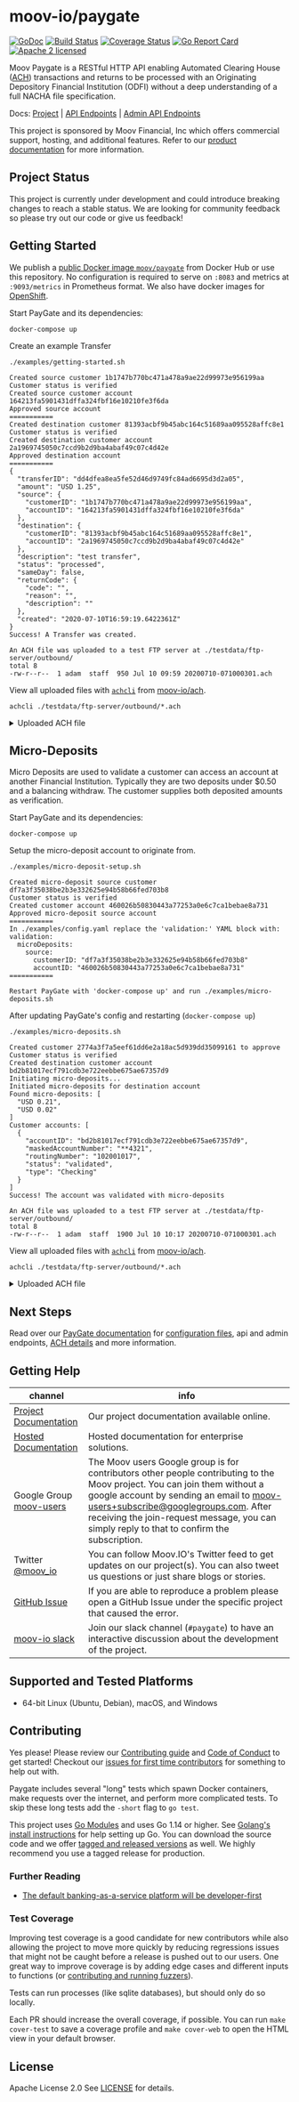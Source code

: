 moov-io/paygate
===

[![GoDoc](https://godoc.org/github.com/moov-io/paygate?status.svg)](https://godoc.org/github.com/moov-io/paygate)
[![Build Status](https://github.com/moov-io/paygate/workflows/Go/badge.svg)](https://github.com/moov-io/paygate/actions)
[![Coverage Status](https://codecov.io/gh/moov-io/paygate/branch/master/graph/badge.svg)](https://codecov.io/gh/moov-io/paygate)
[![Go Report Card](https://goreportcard.com/badge/github.com/moov-io/paygate)](https://goreportcard.com/report/github.com/moov-io/paygate)
[![Apache 2 licensed](https://img.shields.io/badge/license-Apache2-blue.svg)](https://raw.githubusercontent.com/moov-io/paygate/master/LICENSE)

Moov Paygate is a RESTful HTTP API enabling Automated Clearing House ([ACH](https://en.wikipedia.org/wiki/Automated_Clearing_House)) transactions and returns to be processed with an Originating Depository Financial Institution (ODFI) without a deep understanding of a full NACHA file specification.

Docs: [Project](https://moov-io.github.io/paygate/) | [API Endpoints](https://moov-io.github.io/paygate/api/) | [Admin API Endpoints](https://moov-io.github.io/paygate/admin/)

This project is sponsored by Moov Financial, Inc which offers commercial support, hosting, and additional features. Refer to our [product documentation](https://docs.moov.io/paygate/) for more information.

## Project Status

This project is currently under development and could introduce breaking changes to reach a stable status. We are looking for community feedback so please try out our code or give us feedback!

## Getting Started

We publish a [public Docker image `moov/paygate`](https://hub.docker.com/r/moov/paygate/) from Docker Hub or use this repository. No configuration is required to serve on `:8083` and metrics at `:9093/metrics` in Prometheus format. We also have docker images for [OpenShift](https://quay.io/repository/moov/paygate?tab=tags).

Start PayGate and its dependencies:
```
docker-compose up
```

Create an example Transfer
```
./examples/getting-started.sh
```
```
Created source customer 1b1747b770bc471a478a9ae22d99973e956199aa
Customer status is verified
Created source customer account 164213fa5901431dffa324fbf16e10210fe3f6da
Approved source account
===========
Created destination customer 81393acbf9b45abc164c51689aa095528affc8e1
Customer status is verified
Created destination customer account 2a1969745050c7ccd9b2d9ba4abaf49c07c4d42e
Approved destination account
===========
{
  "transferID": "dd4dfea8ea5fe52d46d9749fc84ad6695d3d2a05",
  "amount": "USD 1.25",
  "source": {
    "customerID": "1b1747b770bc471a478a9ae22d99973e956199aa",
    "accountID": "164213fa5901431dffa324fbf16e10210fe3f6da"
  },
  "destination": {
    "customerID": "81393acbf9b45abc164c51689aa095528affc8e1",
    "accountID": "2a1969745050c7ccd9b2d9ba4abaf49c07c4d42e"
  },
  "description": "test transfer",
  "status": "processed",
  "sameDay": false,
  "returnCode": {
    "code": "",
    "reason": "",
    "description": ""
  },
  "created": "2020-07-10T16:59:19.6422361Z"
}
Success! A Transfer was created.

An ACH file was uploaded to a test FTP server at ./testdata/ftp-server/outbound/
total 8
-rw-r--r--  1 adam  staff  950 Jul 10 09:59 20200710-071000301.ach

```

View all uploaded files with [`achcli`](https://github.com/moov-io/ach#command-line) from [moov-io/ach](https://github.com/moov-io/ach).

```
achcli ./testdata/ftp-server/outbound/*.ach
```

<details>
<summary>Uploaded ACH file</summary>

```
Describing ACH file './testdata/ftp-server/outbound/20200710-071000301.ach'

  Origin     OriginName    Destination  DestinationName  FileCreationDate  FileCreationTime
  221475786  Teachers FCU  071000301    FRBATLANTA       200710            1259

  BatchNumber  SECCode  ServiceClassCode  CompanyName  DiscretionaryData  Identification  EntryDescription  DescriptiveDate
  1            PPD      200               John Doe                        MOOVO3S6TA      test trans        200710

    TransactionCode  RDFIIdentification  AccountNumber      Amount  Name                    TraceNumber      Category
    32               10200101            654321             125     Jane Doe                221475784797987

    TransactionCode  RDFIIdentification  AccountNumber      Amount  Name                    TraceNumber      Category
    27               22147578            123456             125     John Doe                221475784797988

  BatchCount  BlockCount  EntryAddendaCount  TotalDebitAmount  TotalCreditAmount
  1           1           2                  125               125
```

</details>

## Micro-Deposits

Micro Deposits are used to validate a customer can access an account at another Financial Institution. Typically they are two deposits under $0.50 and a balancing withdraw. The customer supplies both deposited amounts as verification.

Start PayGate and its dependencies:
```
docker-compose up
```

Setup the micro-deposit account to originate from.
```
./examples/micro-deposit-setup.sh
```
```
Created micro-deposit source customer df7a3f35038be2b3e332625e94b58b66fed703b8
Customer status is verified
Created customer account 460026b50830443a77253a0e6c7ca1bebae8a731
Approved micro-deposit source account
===========
In ./examples/config.yaml replace the 'validation:' YAML block with:
validation:
  microDeposits:
    source:
      customerID: "df7a3f35038be2b3e332625e94b58b66fed703b8"
      accountID: "460026b50830443a77253a0e6c7ca1bebae8a731"
===========

Restart PayGate with 'docker-compose up' and run ./examples/micro-deposits.sh
```

After updating PayGate's config and restarting (`docker-compose up`)

```
./examples/micro-deposits.sh
```
```
Created customer 2774a3f7a5eef61dd6e2a18ac5d939dd35099161 to approve
Customer status is verified
Created destination customer account bd2b81017ecf791cdb3e722eebbe675ae67357d9
Initiating micro-deposits...
Initiated micro-deposits for destination account
Found micro-deposits: [
  "USD 0.21",
  "USD 0.02"
]
Customer accounts: [
  {
    "accountID": "bd2b81017ecf791cdb3e722eebbe675ae67357d9",
    "maskedAccountNumber": "**4321",
    "routingNumber": "102001017",
    "status": "validated",
    "type": "Checking"
  }
]
Success! The account was validated with micro-deposits

An ACH file was uploaded to a test FTP server at ./testdata/ftp-server/outbound/
total 8
-rw-r--r--  1 adam  staff  1900 Jul 10 10:17 20200710-071000301.ach
```

View all uploaded files with [`achcli`](https://github.com/moov-io/ach#command-line) from [moov-io/ach](https://github.com/moov-io/ach).

```
achcli ./testdata/ftp-server/outbound/*.ach
```

<details>
<summary>Uploaded ACH file</summary>

```
Describing ACH file './testdata/ftp-server/outbound/20200710-071000301.ach'

  Origin     OriginName    Destination  DestinationName  FileCreationDate  FileCreationTime
  221475786  Teachers FCU  071000301    FRBATLANTA       200710            1315

  BatchNumber  SECCode  ServiceClassCode  CompanyName     DiscretionaryData  Identification  EntryDescription  DescriptiveDate
  1            PPD      220               Micro Deposits                     MOOVO3S6TA      validation        200710

    TransactionCode  RDFIIdentification  AccountNumber      Amount  Name                    TraceNumber      Category
    22               10200101            654321             15      Jane Doe                221475787457191

  BatchNumber  SECCode  ServiceClassCode  CompanyName     DiscretionaryData  Identification  EntryDescription  DescriptiveDate
  2            PPD      220               Micro Deposits                     MOOVO3S6TA      validation        200710

    TransactionCode  RDFIIdentification  AccountNumber      Amount  Name                    TraceNumber      Category
    22               10200101            654321             25      Jane Doe                221475783240158

  BatchNumber  SECCode  ServiceClassCode  CompanyName  DiscretionaryData  Identification  EntryDescription  DescriptiveDate
  3            PPD      225               Jane Doe                        MOOVO3S6TA      validation        200710

    TransactionCode  RDFIIdentification  AccountNumber      Amount  Name                    TraceNumber      Category
    27               10200101            654321             40      Jane Doe                221475781875397

  BatchCount  BlockCount  EntryAddendaCount  TotalDebitAmount  TotalCreditAmount
  3           2           3                  40                40
```

</details>

## Next Steps

Read over our [PayGate documentation](https://moov-io.github.io/paygate/) for [configuration files](https://moov-io.github.io/paygate/config.md), api and admin endpoints, [ACH details](https://moov-io.github.io/paygate/ach) and more information.

## Getting Help

 channel | info
 ------- | -------
 [Project Documentation](https://moov-io.github.io/paygate/) | Our project documentation available online.
 [Hosted Documentation](https://docs.moov.io/paygate/) | Hosted documentation for enterprise solutions.
 Google Group [moov-users](https://groups.google.com/forum/#!forum/moov-users)| The Moov users Google group is for contributors other people contributing to the Moov project. You can join them without a google account by sending an email to [moov-users+subscribe@googlegroups.com](mailto:moov-users+subscribe@googlegroups.com). After receiving the join-request message, you can simply reply to that to confirm the subscription.
Twitter [@moov_io](https://twitter.com/moov_io)	| You can follow Moov.IO's Twitter feed to get updates on our project(s). You can also tweet us questions or just share blogs or stories.
[GitHub Issue](https://github.com/moov-io) | If you are able to reproduce a problem please open a GitHub Issue under the specific project that caused the error.
[moov-io slack](https://slack.moov.io/) | Join our slack channel (`#paygate`) to have an interactive discussion about the development of the project.

## Supported and Tested Platforms

- 64-bit Linux (Ubuntu, Debian), macOS, and Windows

## Contributing

Yes please! Please review our [Contributing guide](CONTRIBUTING.md) and [Code of Conduct](https://github.com/moov-io/ach/blob/master/CODE_OF_CONDUCT.md) to get started! Checkout our [issues for first time contributors](https://github.com/moov-io/paygate/contribute) for something to help out with.

Paygate includes several "long" tests which spawn Docker containers, make requests over the internet, and perform more complicated tests. To skip these long tests add the `-short` flag to `go test`.

This project uses [Go Modules](https://github.com/golang/go/wiki/Modules) and uses Go 1.14 or higher. See [Golang's install instructions](https://golang.org/doc/install) for help setting up Go. You can download the source code and we offer [tagged and released versions](https://github.com/moov-io/paygate/releases/latest) as well. We highly recommend you use a tagged release for production.

### Further Reading

- [The default banking-as-a-service platform will be developer-first](https://www.kunle.app/feb-2020-permissionless-issuing.html)

### Test Coverage

Improving test coverage is a good candidate for new contributors while also allowing the project to move more quickly by reducing regressions issues that might not be caught before a release is pushed out to our users. One great way to improve coverage is by adding edge cases and different inputs to functions (or [contributing and running fuzzers](https://github.com/dvyukov/go-fuzz)).

Tests can run processes (like sqlite databases), but should only do so locally.

Each PR should increase the overall coverage, if possible. You can run `make cover-test` to save a coverage profile and `make cover-web` to open the HTML view in your default browser.

## License

Apache License 2.0 See [LICENSE](LICENSE) for details.
